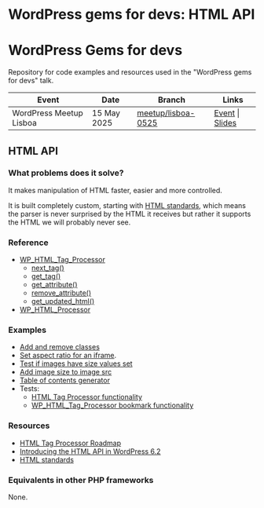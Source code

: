 # WordPress gems for devs: HTML API

# WordPress Gems for devs

Repository for code examples and resources used in the "WordPress gems for devs" talk.

| Event  | Date | Branch | Links |
| --- | --- | --- | --- |
| WordPress Meetup Lisboa | 15 May 2025 | [meetup/lisboa-0525]() | [Event](https://www.meetup.com/wordpress-lisboa/events/307191616/) \| [Slides]() |

## HTML API

### What problems does it solve?

It makes manipulation of HTML faster, easier and more controlled.

It is built completely custom, starting with [HTML standards](https://html.spec.whatwg.org/), which means the parser is never surprised by the HTML it receives but rather it supports the HTML we will probably never see.

### Reference

- [WP_HTML_Tag_Processor](https://developer.wordpress.org/reference/classes/wp_html_tag_processor/)
  - [next_tag()](https://developer.wordpress.org/reference/classes/wp_html_tag_processor/next_tag/)
  - [get_tag()](https://developer.wordpress.org/reference/classes/wp_html_tag_processor/get_tag/)
  - [get_attribute()](https://developer.wordpress.org/reference/classes/wp_html_tag_processor/get_attribute/)
  - [remove_attribute()](https://developer.wordpress.org/reference/classes/wp_html_tag_processor/remove_attribute/)
  - [get_updated_html()](https://developer.wordpress.org/reference/classes/wp_html_tag_processor/get_updated_html/)
- [WP_HTML_Processor](https://developer.wordpress.org/reference/classes/wp_html_processor/)

### Examples

- [Add and remove classes](https://developer.wordpress.org/reference/classes/wp_html_tag_processor/#modifying-css-classes-for-a-found-tag)
- [Set aspect ratio for an iframe](https://gist.github.com/zzap/827c34cf84c5dfef0230a3315805fe3b).
- [Test if images have size values set](https://gist.github.com/zzap/5cb8e0b798262c4d8f7ffe5a3a029933)
- [Add image size to image src](https://gist.github.com/zzap/8c673f6cc8bb10ca3bed82ac426dedd1)
- [Table of contents generator](https://github.com/WordPress/gutenberg/issues/61440#issuecomment-2107797038)
- Tests:
  - [HTML Tag Processor functionality](https://github.com/dmsnell/wordpress-develop/blob/aad531083a2eb33a051b1c8782a6c75a6d51c8b3/tests/phpunit/tests/html/wpHtmlTagProcessor.php)
  - [WP_HTML_Tag_Processor bookmark functionality](https://github.com/dmsnell/wordpress-develop/blob/aad531083a2eb33a051b1c8782a6c75a6d51c8b3/tests/phpunit/tests/html/wpHtmlTagProcessor-bookmark.php)

### Resources

- [HTML Tag Processor Roadmap](https://github.com/WordPress/gutenberg/issues/44410)
- [Introducing the HTML API in WordPress 6.2](https://make.wordpress.org/core/2023/03/07/introducing-the-html-api-in-wordpress-6-2/)
- [HTML standards](https://html.spec.whatwg.org/)

### Equivalents in other PHP frameworks

None.

